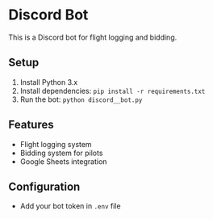 # Discord Bot
This is a Discord bot for flight logging and bidding.

## Setup
1. Install Python 3.x
2. Install dependencies: `pip install -r requirements.txt`
3. Run the bot: `python discord__bot.py`

## Features
- Flight logging system
- Bidding system for pilots
- Google Sheets integration

## Configuration
- Add your bot token in `.env` file

